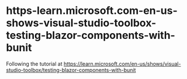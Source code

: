 # https-learn.microsoft.com-en-us-shows-visual-studio-toolbox-testing-blazor-components-with-bunit
Following the tutorial at https://learn.microsoft.com/en-us/shows/visual-studio-toolbox/testing-blazor-components-with-bunit
